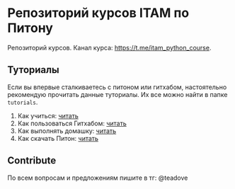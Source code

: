 # Репозиторий курсов ITAM по Питону
Репозиторий курсов. Канал курса: https://t.me/itam_python_course.

## Туториалы
Если вы впервые сталкиваетесь с питоном или гитхабом, настоятельно рекомендую прочитать данные туториалы. Их все можно найти в папке `tutorials`.
1. Как учиться: [читать](https://github.com/itatmisis/python-course/blob/master/tutorials/1_course.md)
2. Как пользоваться Гитхабом: [читать](https://github.com/itatmisis/python-course/blob/master/tutorials/2_github.md)
3. Как выполнять домашку: [читать](https://github.com/itatmisis/python-course/blob/master/tutorials/3_homework.md)
4. Как скачать Питон: [читать](https://github.com/itatmisis/python-course/blob/master/tutorials/4_download_python.md)


## Contribute
По всем вопросам и предложениям пишите в тг: @teadove
